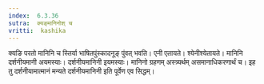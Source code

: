```yaml
---
index:  6.3.36
sutra:  क्यङ्मानिनोश् च
vritti:  kashika 
---
```


क्यङि परतो मानिनि च स्तिर्या भाषितपुंस्कादनूङ् पुंवत् भवति। एनी एतायते। श्येनीश्येतायते। मानिनि दर्शनीयमानी अयमस्याः। दर्शनीयमानिनी इयमस्याः। मानिनो ग्रहणम् अस्त्र्यर्थम् असमानाधिकरणार्थं च। इह तु दर्शनीयामात्मानं मन्यते दर्शनीयमानिनी इति पूर्वेण एव सिद्धम्।

